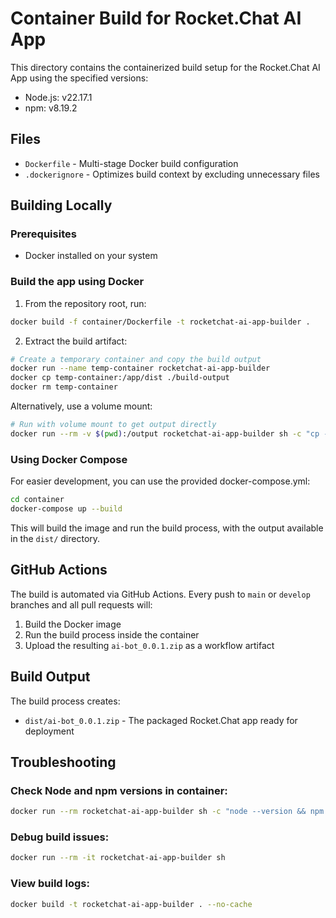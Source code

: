 # Container Build for Rocket.Chat AI App

This directory contains the containerized build setup for the Rocket.Chat AI App using the specified versions:
- Node.js: v22.17.1
- npm: v8.19.2

## Files

- `Dockerfile` - Multi-stage Docker build configuration
- `.dockerignore` - Optimizes build context by excluding unnecessary files

## Building Locally

### Prerequisites
- Docker installed on your system

### Build the app using Docker

1. From the repository root, run:
```bash
docker build -f container/Dockerfile -t rocketchat-ai-app-builder .
```

2. Extract the build artifact:
```bash
# Create a temporary container and copy the build output
docker run --name temp-container rocketchat-ai-app-builder
docker cp temp-container:/app/dist ./build-output
docker rm temp-container
```

Alternatively, use a volume mount:
```bash
# Run with volume mount to get output directly
docker run --rm -v $(pwd):/output rocketchat-ai-app-builder sh -c "cp -r /app/dist/* /output/"
```

### Using Docker Compose

For easier development, you can use the provided docker-compose.yml:

```bash
cd container
docker-compose up --build
```

This will build the image and run the build process, with the output available in the `dist/` directory.

## GitHub Actions

The build is automated via GitHub Actions. Every push to `main` or `develop` branches and all pull requests will:

1. Build the Docker image
2. Run the build process inside the container  
3. Upload the resulting `ai-bot_0.0.1.zip` as a workflow artifact

## Build Output

The build process creates:
- `dist/ai-bot_0.0.1.zip` - The packaged Rocket.Chat app ready for deployment

## Troubleshooting

### Check Node and npm versions in container:
```bash
docker run --rm rocketchat-ai-app-builder sh -c "node --version && npm --version"
```

### Debug build issues:
```bash
docker run --rm -it rocketchat-ai-app-builder sh
```

### View build logs:
```bash
docker build -t rocketchat-ai-app-builder . --no-cache
```